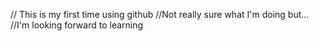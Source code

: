 // This is my first time using github
//Not really sure what I'm doing but...
//I'm looking forward to learning
